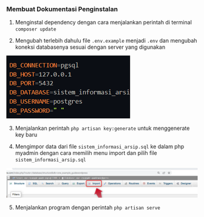 ### Membuat Dokumentasi Penginstalan

1. Menginstal dependency dengan cara menjalankan perintah di terminal `composer update`

2. Mengubah terlebih dahulu file `.env.example` menjadi `.env` dan mengubah koneksi databasenya sesuai dengan server yang digunakan

![alt text](image-1.png)

3. Menjalankan perintah `php artisan key:generate` untuk menggenerate key baru

4. Mengimpor data dari file `sistem_informasi_arsip.sql` ke dalam php myadmin dengan cara memilih menu import dan pilih file `sistem_informasi_arsip.sql`

![alt text](image.png)

5. Menjalankan program dengan perintah `php artisan serve`
